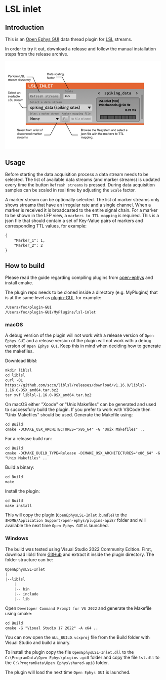 # LSL inlet

## Introduction

This is an [Open Ephys GUI](https://github.com/open-ephys/plugin-GUI) data thread plugin for [LSL](https://labstreaminglayer.readthedocs.io/index.html) streams.

In order to try it out, download a release and follow the manual installation steps from the release archive.

![lsl-inlet-screenshot](Resources/lsl-inlet.png)

## Usage

Before starting the data acquisition process a data stream needs to be selected. The list of available data streams (and marker streams) is updated every time the button `Refresh streams` is pressed. During data acquisition samples can be scaled in real time by adjusting the `Scale` factor.

A marker stream can be optionally selected. The list of marker streams only shows streams that have an irregular rate and a single channel. When a marker is received it is broadcasted to the entire signal chain. For a marker to be shown in the LFP view, a `markers to TTL mapping` is required. This is a json file that should contain a set of Key-Value pairs of markers and corresponding TTL values, for example:
```
{
    "Marker_1": 1,
    "Marker_2": 2
}
``` 


## How to build

Please read the guide regarding compiling plugins from [open-ephys](https://open-ephys.github.io/gui-docs/Developer-Guide/Compiling-plugins.html) and install cmake.

The plugin repo needs to be cloned inside a directory (e.g. MyPlugins) that is at the same level as [plugin-GUI](https://github.com/open-ephys/plugin-GUI/), for example:

```
/Users/foo/plugin-GUI
/Users/foo/plugin-GUI/MyPlugins/lsl-inlet
```

### macOS

A debug version of the plugin will not work with a release version of `Open Ephys GUI` and a release version of the plugin will not work with a debug version of `Open Ephys GUI`. Keep this in mind when deciding how to generate the makefiles.

Download liblsl:

```
mkdir liblsl
cd liblsl
curl -OL https://github.com/sccn/liblsl/releases/download/v1.16.0/liblsl-1.16.0-OSX_amd64.tar.bz2
tar xvf liblsl-1.16.0-OSX_amd64.tar.bz2
```

On macOS either "Xcode" or "Unix Makefiles" can be generated and used to successfully build the plugin.
If you prefer to work with VSCode then "Unix Makefiles" should be used.
Generate the Makefile using:

```
cd Build
cmake -DCMAKE_OSX_ARCHITECTURES="x86_64" -G "Unix Makefiles" ..
```

For a release build run:

```
cd Build
cmake -DCMAKE_BUILD_TYPE=Release -DCMAKE_OSX_ARCHITECTURES="x86_64" -G "Unix Makefiles" ..
```

Build a binary:

```
cd Build
make
```

Install the plugin:

```
cd Build
make install
```

This will copy the plugin (`OpenEphysLSL-Inlet.bundle`) to the `$HOME/Application Support/open-ephys/plugins-api8/` folder
and will available the next time `Open Ephys GUI` is launched.

### Windows

The build was tested using Visual Studio 2022 Community Edition.
First, download liblsl from [GitHub](https://github.com/sccn/liblsl/releases/download/v1.16.0/liblsl-1.16.0-Win_amd64.zip) and extract it inside the plugin directory.
The folder structure can be:

```
OpenEphysLSL-Inlet
|
|--liblsl
	|
	|-- bin
	|-- include
	|-- lib
```

Open `Developer Command Prompt for VS 2022` and generate the Makefile using cmake:

```
cd Build
cmake -G "Visual Studio 17 2022" -A x64 ..
```

You can now open the `ALL_BUILD.vcxproj` file from the Build folder with Visual Studio and build a binary. 

To install the plugin copy the file `OpenEphysLSL-Inlet.dll` to the `C:\ProgramData\Open Ephys\plugins-api8` folder and copy
the file `lsl.dll` to the `C:\ProgramData\Open Ephys\shared-api8` folder.

The plugin will load the next time `Open Ephys GUI` is launched.